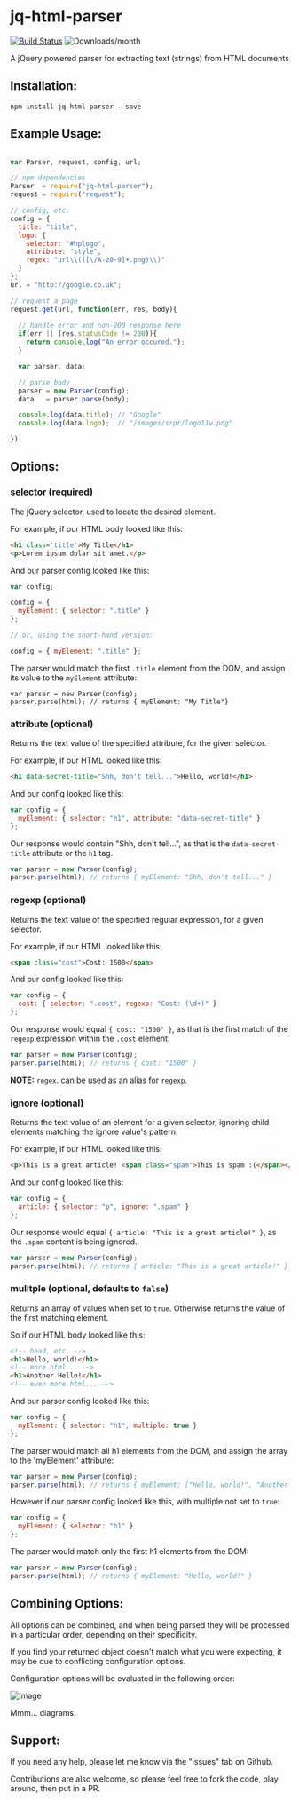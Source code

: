 # jq-html-parser

[![Build Status](https://secure.travis-ci.org/jpstevens/jq-html-parser.png?branch=master)](https://travis-ci.org/jpstevens/jq-html-parser)
![Downloads/month](http://img.shields.io/npm/dm/jq-html-parser.svg)

A jQuery powered parser for extracting text (strings) from HTML documents

## Installation:

```
npm install jq-html-parser --save
```

## Example Usage:
```javascript

var Parser, request, config, url;

// npm dependencies
Parser  = require("jq-html-parser");
request = require("request");

// config, etc.
config = {
  title: "title",
  logo: {
    selector: "#hplogo",
    attribute: "style",
    regex: "url\\(([\/A-z0-9]+.png)\\)"
  }
};
url = "http://google.co.uk";

// request a page
request.get(url, function(err, res, body){
  
  // handle error and non-200 response here
  if(err || (res.statusCode != 200)){
    return console.log("An error occured.");
  }

  var parser, data;

  // parse body
  parser = new Parser(config);
  data   = parser.parse(body);

  console.log(data.title); // "Google"
  console.log(data.logo);  // "/images/srpr/logo11w.png"

});
```

## Options:

### selector (required)

The jQuery selector, used to locate the desired element.

For example, if our HTML body looked like this:

```html
<h1 class='title'>My Title</h1>
<p>Lorem ipsum dolar sit amet.</p>
```

And our parser config looked like this:

```javascript
var config;

config = {
  myElement: { selector: ".title" }
};

// or, using the short-hand version:

config = { myElement: ".title" };

```

The parser would match the first ```.title``` element from the DOM, and assign its value to the ```myElement``` attribute:

```
var parser = new Parser(config);
parser.parse(html); // returns { myElement: "My Title"}
```

### attribute (optional)

Returns the text value of the specified attribute, for the given selector.

For example, if our HTML looked like this:

```html
<h1 data-secret-title="Shh, don't tell...">Hello, world!</h1>
```

And our config looked like this:

```javascript
var config = {
  myElement: { selector: "h1", attribute: "data-secret-title" }
};
```

Our response would contain "Shh, don't tell...", as that is the ```data-secret-title``` attribute or the ```h1``` tag.

```javascript
var parser = new Parser(config);
parser.parse(html); // returns { myElement: "Shh, don't tell..." }
```

### regexp (optional)

Returns the text value of the specified regular expression, for a given selector.

For example, if our HTML looked like this:

```html
<span class="cost">Cost: 1500</span>
```

And our config looked like this:

```javascript
var config = {
  cost: { selector: ".cost", regexp: "Cost: (\d+)" }
};
```

Our response would equal ```{ cost: "1500" }```, as that is the first match of the ```regexp``` expression within the ```.cost``` element:

```javascript
var parser = new Parser(config);
parser.parse(html); // returns { cost: "1500" }
```

**NOTE:** ```regex```. can be used as an alias for ```regexp```.

### ignore (optional)

Returns the text value of an element for a given selector, ignoring child elements matching the ignore value's pattern.

For example, if our HTML looked like this:

```html
<p>This is a great article! <span class="spam">This is spam :(</span></p>
```

And our config looked like this:

```javascript
var config = {
  article: { selector: "p", ignore: ".spam" }
};
```

Our response would equal ```{ article: "This is a great article!" }```, as the ```.spam``` content is being ignored.

```javascript
var parser = new Parser(config);
parser.parse(html); // returns { article: "This is a great article!" }
```

### mulitple (optional, defaults to ```false```)

Returns an array of values when set to ```true```. Otherwise returns the value of the first matching element.

So if our HTML body looked like this:

```html
<!-- head, etc. -->
<h1>Hello, world!</h1>
<!-- more html... -->
<h1>Another Hello!</h1>
<!-- even more html... -->
```

And our parser config looked like this:

```javascript
var config = {
  myElement: { selector: "h1", multiple: true }
};
```

The parser would match all h1 elements from the DOM, and assign the array to the 'myElement' attribute:

```javascript
var parser = new Parser(config);
parser.parse(html); // returns { myElement: ["Hello, world!", "Another Hello!"]}
```

However if our parser config looked like this, with multiple not set to ```true```:

```javascript
var config = {
  myElement: { selector: "h1" }
};
```

The parser would match only the first h1 elements from the DOM:

```javascript
var parser = new Parser(config);
parser.parse(html); // returns { myElement: "Hello, world!" }
```

## Combining Options:

All options can be combined, and when being parsed they will be processed in a particular order, depending on their specificity.

If you find your returned object doesn't match what you were expecting, it may be due to conflicting configuration options.

Configuration options will be evaluated in the following order:

![image](https://pbs.twimg.com/media/BsyoDgzCQAAN83C.png:large)

Mmm... diagrams. 

## Support:

If you need any help, please let me know via the "issues" tab on Github.

Contributions are also welcome, so please feel free to fork the code, play around, then put in a PR.
